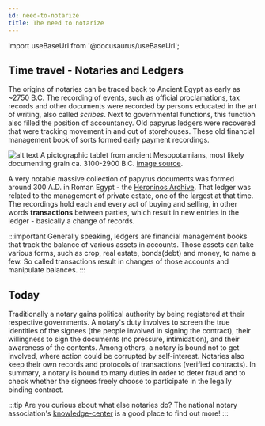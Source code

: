 ```yaml
---
id: need-to-notarize
title: The need to notarize 
---
```

import useBaseUrl from '@docusaurus/useBaseUrl';

## Time travel - Notaries and Ledgers
The origins of notaries can be traced back to Ancient Egypt as early as ~2750 B.C. The recording of events, such as official proclamations, tax records and other documents were recorded by persons educated in the art of writing, also called *scribes*. Next to governmental functions, this function also filled the position of accountancy. Old papyrus ledgers were recovered that were tracking movement in and out of storehouses. These old financial management book of sorts formed early payment recordings.

![alt text](https://collectionapi.metmuseum.org/api/collection/v1/iiif/329081/711768/main-image)
A pictographic tablet from ancient Mesopotamians, most likely documenting grain ca. 3100-2900 B.C. [image source](https://collectionapi.metmuseum.org/api/collection/v1/iiif/329081/711768/main-image).

A very notable massive collection of papyrus documents was formed around 300 A.D. in Roman Egypt - the [Heroninos Archive](https://en.wikipedia.org/wiki/Heroninos_Archive). That ledger was related to the management of private estate, one of the largest at that time. The recordings hold each and every act of buying and selling, in other words **transactions** between parties, which result in new entries in the ledger - basically a change of records.

:::important
Generally speaking, ledgers are financial management books that track the balance of various assets in accounts. Those assets can take various forms, such as crop, real estate, bonds(debt) and money, to name a few. So called transactions result in changes of those accounts and manipulate balances.
:::

## Today

Traditionally a notary gains political authority by being registered at their respective governments. A notary's duty involves to screen the true identities of the signees (the people involved in signing the contract), their willingness to sign the documents (no pressure, intimidation), and their awareness of the contents. Among others, a notary is bound not to get involved, where action could be corrupted by self-interest. Notaries also keep their own records and protocols of transactions (verified contracts). In summary, a notary is bound to many duties in order to deter fraud and to check whether the signees freely choose to participate in the legally binding contract. 


:::tip
Are you curious about what else notaries do? The national notary association's [knowledge-center](https://www.nationalnotary.org/knowledge-center/about-notaries) is a good place to find out more! 
:::
 
